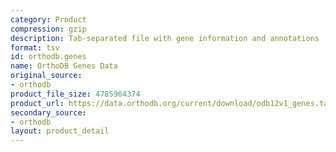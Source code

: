 ```yaml
---
category: Product
compression: gzip
description: Tab-separated file with gene information and annotations
format: tsv
id: orthodb.genes
name: OrthoDB Genes Data
original_source:
- orthodb
product_file_size: 4785964374
product_url: https://data.orthodb.org/current/download/odb12v1_genes.tab.gz
secondary_source:
- orthodb
layout: product_detail
---
```

